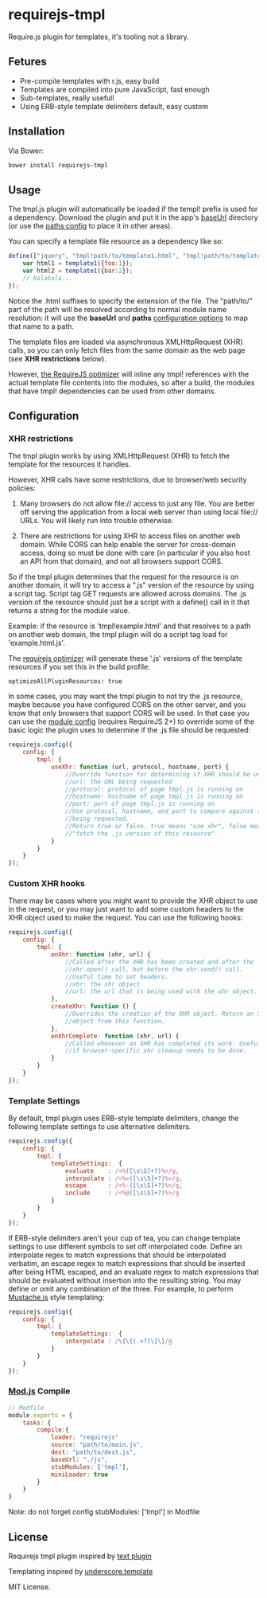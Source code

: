 requirejs-tmpl
==============

Require.js plugin for templates, it's tooling not a library.

## Fetures

* Pre-compile templates with r.js, easy build
* Templates are compiled into pure JavaScript, fast enough
* Sub-templates, really usefull
* Using ERB-style template delimiters default, easy custom

## Installation

Via Bower:

```sh
bower install requirejs-tmpl
```

## Usage

The tmpl.js plugin will automatically be loaded if the templ! prefix is used for a dependency. Download the plugin and put
it in the app's [baseUrl](http://requirejs.org/docs/api.html#config-baseUrl)
directory (or use the [paths config](http://requirejs.org/docs/api.html#config-paths) to place it in other areas).

You can specify a template file resource as a dependency like so:

```js
define(["jquery", "tmpl!path/to/template1.html", "tmpl!path/to/template2.html"], function($, template1, template2) {
    var html1 = template1({foo:1});
    var html2 = template1({bar:2});
    // balabala...
});
```

Notice the .html suffixes to specify the extension of the file. The
"path/to/" part of the path will be resolved according to normal module name
resolution: it will use the **baseUrl** and **paths** [configuration
options](http://requirejs.org/docs/api.html#config) to map that name to a path.

The template files are loaded via asynchronous XMLHttpRequest (XHR) calls, so you
can only fetch files from the same domain as the web page (see **XHR
restrictions** below).

However, [the RequireJS optimizer](http://requirejs.org/docs/optimization.html)
will inline any tmpl! references with the actual template file contents into the
modules, so after a build, the modules that have tmpl! dependencies can be used
from other domains.

## Configuration

### XHR restrictions

The tmpl plugin works by using XMLHttpRequest (XHR) to fetch the template for the
resources it handles.

However, XHR calls have some restrictions, due to browser/web security policies:

1) Many browsers do not allow file:// access to just any file. You are better
off serving the application from a local web server than using local file://
URLs. You will likely run into trouble otherwise.

2) There are restrictions for using XHR to access files on another web domain.
While CORS can help enable the server for cross-domain access, doing so must
be done with care (in particular if you also host an API from that domain),
and not all browsers support CORS.

So if the tmpl plugin determines that the request for the resource is on another
domain, it will try to access a ".js" version of the resource by using a
script tag. Script tag GET requests are allowed across domains. The .js version
of the resource should just be a script with a define() call in it that returns
a string for the module value.

Example: if the resource is 'tmpl!example.html' and that resolves to a path
on another web domain, the tmpl plugin will do a script tag load for
'example.html.js'.

The [requirejs optimizer](http://requirejs.org/docs/optimization.html) will
generate these '.js' versions of the template resources if you set this in the
build profile:

    optimizeAllPluginResources: true

In some cases, you may want the tmpl plugin to not try the .js resource, maybe
because you have configured CORS on the other server, and you know that only
browsers that support CORS will be used. In that case you can use the
[module config](http://requirejs.org/docs/api.html#config-moduleconfig)
(requires RequireJS 2+) to override some of the basic logic the plugin uses to
determine if the .js file should be requested:

```js
requirejs.config({
    config: {
        tmpl: {
            useXhr: function (url, protocol, hostname, port) {
                //Override function for determining if XHR should be used.
                //url: the URL being requested
                //protocol: protocol of page tmpl.js is running on
                //hostname: hostname of page tmpl.js is running on
                //port: port of page tmpl.js is running on
                //Use protocol, hostname, and port to compare against the url
                //being requested.
                //Return true or false. true means "use xhr", false means
                //"fetch the .js version of this resource".
            }
        }
    }
});
```

### Custom XHR hooks

There may be cases where you might want to provide the XHR object to use
in the request, or you may just want to add some custom headers to the
XHR object used to make the request. You can use the following hooks:

```js
requirejs.config({
    config: {
        tmpl: {
            onXhr: function (xhr, url) {
                //Called after the XHR has been created and after the
                //xhr.open() call, but before the xhr.send() call.
                //Useful time to set headers.
                //xhr: the xhr object
                //url: the url that is being used with the xhr object.
            },
            createXhr: function () {
                //Overrides the creation of the XHR object. Return an XHR
                //object from this function.
            },
            onXhrComplete: function (xhr, url) {
                //Called whenever an XHR has completed its work. Useful
                //if browser-specific xhr cleanup needs to be done.
            }
        }
    }
});
```

### Template Settings

By default, tmpl plugin uses ERB-style template delimiters, change the
following template settings to use alternative delimiters.

```js
requirejs.config({
    config: {
        tmpl: {
            templateSettings:  {
                evaluate    : /<%([\s\S]+?)%>/g,
                interpolate : /<%=([\s\S]+?)%>/g,
                escape      : /<%-([\s\S]+?)%>/g,
                include     : /<%@([\s\S]+?)%>/g
            }
        }
    }
});
```

If ERB-style delimiters aren't your cup of tea, you can change template settings to use different symbols to set off interpolated code. 
Define an interpolate regex to match expressions that should be interpolated verbatim, 
an escape regex to match expressions that should be inserted after being HTML escaped, 
and an evaluate regex to match expressions that should be evaluated without insertion into the resulting string. 
You may define or omit any combination of the three. For example, to perform [Mustache.js](http://github.com/janl/mustache.js#readme) style templating:

```js
requirejs.config({
    config: {
        tmpl: {
            templateSettings:  {
                interpolate : /\{\{(.+?)\}\}/g
            }
        }
    }
});
```

### [Mod.js](https://github.com/modulejs/modjs) Compile

```js
// Modfile
module.exports = {
    tasks: {
        compile:{
            loader: "requirejs"
            source: "path/to/main.js",
            dest: "path/to/dest.js",
            baseUrl: "./js",
            stubModules: ['tmpl'],
            miniLoader: true
        }
    }
}
```

Note: do not forget config stubModules: ['tmpl'] in Modfile

## License

Requirejs tmpl plugin inspired by [text plugin](https://github.com/requirejs/text)

Templating inspired by [underscore.template](http://underscorejs.org/#template)

MIT License.
